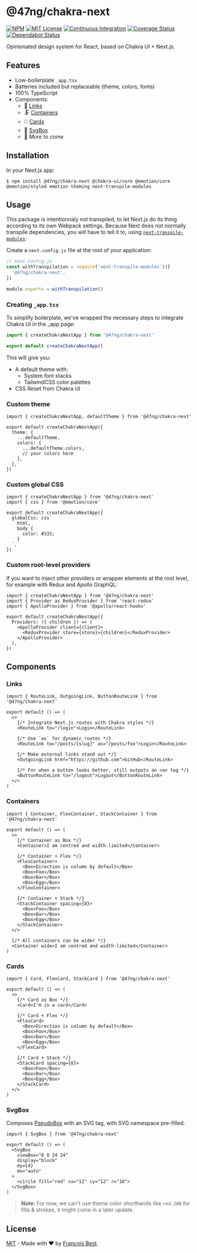 # @47ng/chakra-next

[![NPM](https://img.shields.io/npm/v/@47ng/chakra-next?color=red)](https://www.npmjs.com/package/@47ng/chakra-next)
[![MIT License](https://img.shields.io/github/license/47ng/chakra-next.svg?color=blue)](https://github.com/47ng/chakra-next/blob/next/LICENSE)
[![Continuous Integration](https://github.com/47ng/chakra-next/workflows/Continuous%20Integration/badge.svg?branch=next)](https://github.com/47ng/chakra-next/actions)
[![Coverage Status](https://coveralls.io/repos/github/47ng/chakra-next/badge.svg?branch=next)](https://coveralls.io/github/47ng/chakra-next?branch=next)
[![Dependabot Status](https://api.dependabot.com/badges/status?host=github&repo=47ng/chakra-next)](https://dependabot.com)

Opinionated design system for React, based on Chakra UI + Next.js.

## Features

- Low-boilerplate `_app.tsx`
- Batteries included but replaceable (theme, colors, fonts)
- 100% TypeScript
- Components:
  - 🔗 [Links](#links)
  - 🗜 [Containers](#containers)
  - ◻️ [Cards](#cards)
  - 🎨 [SvgBox](#svgbox)
  - 🧪 _More to come_

## Installation

In your Next.js app:

```shell
$ npm install @47ng/chakra-next @chakra-ui/core @emotion/core @emotion/styled emotion-theming next-transpile-modules
```

## Usage

This package is intentionnaly not transpiled, to let Next.js do its thing
according to its own Webpack settings. Because Next does not normally transpile
dependencies, you will have to tell it to, using
[`next-transpile-modules`](https://github.com/martpie/next-transpile-modules):

Create a `next.config.js` file at the root of your application:

```js
// next.config.js
const withTranspilation = require('next-transpile-modules')([
  '@47ng/chakra-next',
])

module.exports = withTranspilation()
```

### Creating `_app.tsx`

To simplify boilerplate, we've wrapped the necessary steps to integrate
Chakra UI in the \_app page:

```ts
import { createChakraNextApp } from '@47ng/chakra-next'

export default createChakraNextApp()
```

This will give you:

- A default theme with:
  - System font stacks
  - TailwindCSS color palettes
- CSS Reset from Chakra UI

### Custom theme

```tsx
import { createChakraNextApp, defaultTheme } from '@47ng/chakra-next'

export default createChakraNextApp({
  theme: {
    ...defaultTheme,
    colors: {
      ...defaultTheme.colors,
      // your colors here
    },
  },
})
```

### Custom global CSS

```tsx
import { createChakraNextApp } from '@47ng/chakra-next'
import { css } from '@emotion/core'

export default createChakraNextApp({
  globalCss: css`
    html,
    body {
      color: #333;
    }
  `,
})
```

### Custom root-level providers

If you want to inject other providers or wrapper elements at the root level,
for example with Redux and Apollo GraphQL:

```tsx
import { createChakraNextApp } from '@47ng/chakra-next'
import { Provider as ReduxProvider } from 'react-redux'
import { ApolloProvider } from '@apollo/react-hooks'

export default createChakraNextApp({
  Providers: ({ children }) => (
    <ApolloProvider client={client}>
      <ReduxProvider store={store}>{children}</ReduxProvider>
    </ApolloProvider>
  ),
})
```

## Components

### Links

```tsx
import { RouteLink, OutgoingLink, ButtonRouteLink } from '@47ng/chakra-next'

export default () => (
  <>
    {/* Integrate Next.js routes with Chakra styles */}
    <RouteLink to="/login">Login</RouteLink>

    {/* Use `as` for dynamic routes */}
    <RouteLink to="/posts/[slug]" as="/posts/foo">Login</RouteLink>

    {/* Make external links stand out */}
    <OutgoingLink href="https://github.com">GitHub</RouteLink>

    {/* For when a button looks better, still outputs an <a> tag */}
    <ButtonRouteLink to="/logout">Logout</ButtonRouteLink>
  </>
)
```

### Containers

```tsx
import { Container, FlexContainer, StackContainer } from '@47ng/chakra-next'

export default () => (
  <>
    {/* Container as Box */}
    <Container>I am centred and width-limited</Container>

    {/* Container + Flex */}
    <FlexContainer>
      <Box>Direction is column by default</Box>
      <Box>Foo</Box>
      <Box>Bar</Box>
      <Box>Egg</Box>
    </FlexContainer>

    {/* Container + Stack */}
    <StackContainer spacing={8}>
      <Box>Foo</Box>
      <Box>Bar</Box>
      <Box>Egg</Box>
    </StackContainer>
  </>

  {/* All containers can be wider */}
  <Container wide>I am centred and width-limited</Container>
)
```

### Cards

```tsx
import { Card, FlexCard, StackCard } from '@47ng/chakra-next'

export default () => (
  <>
    {/* Card as Box */}
    <Card>I'm in a card</Card>

    {/* Card + Flex */}
    <FlexCard>
      <Box>Direction is column by default</Box>
      <Box>Foo</Box>
      <Box>Bar</Box>
      <Box>Egg</Box>
    </FlexCard>

    {/* Card + Stack */}
    <StackCard spacing={8}>
      <Box>Foo</Box>
      <Box>Bar</Box>
      <Box>Egg</Box>
    </StackCard>
  </>
)
```

### SvgBox

Composes [PseudoBox](https://chakra-ui.com/pseudobox) with an SVG tag, with
SVG namespace pre-filled.

```tsx
import { SvgBox } from '@47ng/chakra-next'

export default () => (
  <SvgBox
    viewBox="0 0 24 24"
    display="block"
    my={4}
    mx="auto"
  >
    <circle fill="red" cx="12" cy="12" r="10">
  </SvgBox>
)
```

> **Note:** For now, we can't use theme color shorthands like `red.200` for fills & strokes, it might come in a later update.

## License

[MIT](https://github.com/47ng/chakra-next/blob/next/LICENSE) - Made with ❤️ by [François Best](https://francoisbest.com).
